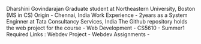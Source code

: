 Dharshini Govindarajan
Graduate student at Northeastern University, Boston (MS in CS)
Origin - Chennai, India
Work Experience - 2years as a System Enginner at Tata Consultancy Services, India
The Github repository holds the web project for the course - Web Development - CS5610 - Summer1
Required Links :
Webdev Project - 
Webdev Assignments - 
